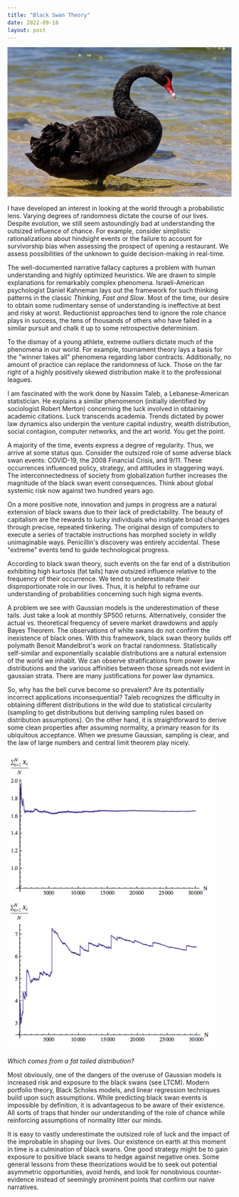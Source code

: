 ```yaml
---
title: "Black Swan Theory"
date: 2022-09-18
layout: post
---
```


![Swan](/assets/images/Swan.png)

  I have developed an interest in looking at the world through a probabilistic lens. Varying degrees of randomness dictate the course of our lives. Despite evolution, we still seem astoundingly bad at understanding the outsized influence of chance. For example, consider simplistic rationalizations about hindsight events or the failure to account for survivorship bias when assessing the prospect of opening a restaurant. We assess possibilities of the unknown to guide decision-making in real-time.

  The well-documented narrative fallacy captures a problem with human understanding and highly optimized heuristics. We are drawn to simple explanations for remarkably complex phenomena. Israeli-American psychologist Daniel Kahneman lays out the framework for such thinking patterns in the classic *Thinking, Fast and Slow*. Most of the time, our desire to obtain some rudimentary sense of understanding is ineffective at best and risky at worst. Reductionist approaches tend to ignore the role chance plays in success, the tens of thousands of others who have failed in a similar pursuit and chalk it up to some retrospective determinism.

  To the dismay of a young athlete, extreme outliers dictate much of the phenomena in our world. For example, tournament theory lays a basis for the "winner takes all" phenomena regarding labor contracts. Additionally, no amount of practice can replace the randomness of luck. Those on the far right of a highly positively skewed distribution make it to the professional leagues. 

  I am fascinated with the work done by Nassim Taleb, a Lebanese-American statistician. He explains a similar phenomenon (initially identified by sociologist Robert Merton) concerning the luck involved in obtaining academic citations. Luck transcends academia. Trends dictated by power law dynamics also underpin the venture capital industry, wealth distribution, social contagion, computer networks, and the art world. You get the point. 

  A majority of the time, events express a degree of regularity. Thus, we arrive at some status quo. Consider the outsized role of some adverse black swan events: COVID-19, the 2008 Financial Crisis, and 9/11. These occurrences influenced policy, strategy, and attitudes in staggering ways. The interconnectedness of society from globalization further increases the magnitude of the black swan event consequences. Think about global systemic risk now against two hundred years ago.

  On a more positive note, innovation and jumps in progress are a natural extension of black swans due to their lack of predictability. The beauty of capitalism are the rewards to lucky individuals who instigate broad changes through precise, repeated tinkering. The original design of computers to execute a series of tractable instructions has morphed society in wildly unimaginable ways. Penicillin's discovery was entirely accidental. These "extreme" events tend to guide technological progress. 

  According to black swan theory, such events on the far end of a distribution exhibiting high kurtosis (fat tails) have outsized influence relative to the frequency of their occurrence. We tend to underestimate their disproportionate role in our lives. Thus, it is helpful to reframe our understanding of probabilities concerning such high sigma events. 

  A problem we see with Gaussian models is the underestimation of these tails. Just take a look at monthly SP500 returns. Alternatively, consider the actual vs. theoretical frequency of severe market drawdowns and apply Bayes Theorem. The observations of white swans do not confirm the inexistence of black ones. With this framework, black swan theory builds off polymath Benoit Mandelbrot's work on fractal randomness. Statistically self-similar and exponentially scalable distributions are a natural extension of the world we inhabit. We can observe stratifications from power law distributions and the various affinities between those spreads not evident in gaussian strata. There are many justifications for power law dynamics. 

  So, why has the bell curve become so prevalent? Are its potentially incorrect applications inconsequential? Taleb recognizes the difficulty in obtaining different distributions in the wild due to statistical circularity (sampling to get distributions but deriving sampling rules based on distribution assumptions). On the other hand, it is straightforward to derive some clean properties after assuming normality, a primary reason for its ubiquitous acceptance. When we presume Gaussian, sampling is clear, and the law of large numbers and central limit theorem play nicely. 
  
![LLN](/assets/images/LLN.png)

*Which comes from a fat tailed distribution?*

  Most obviously, one of the dangers of the overuse of Gaussian models is increased risk and exposure to the black swans (see LTCM). Modern portfolio theory, Black Scholes models, and linear regression techniques build upon such assumptions. While predicting black swan events is impossible by definition, it is advantageous to be aware of their existence. All sorts of traps that hinder our understanding of the role of chance while reinforcing assumptions of normality litter our minds. 

  It is easy to vastly underestimate the outsized role of luck and the impact of the improbable in shaping our lives. Our existence on earth at this moment in time is a culmination of black swans. One good strategy might be to gain exposure to positive black swans to hedge against negative ones. Some general lessons from these theorizations would be to seek out potential asymmetric opportunities, avoid herds, and look for nonobvious counter-evidence instead of seemingly prominent points that confirm our naive narratives.

